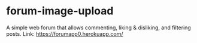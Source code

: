 # forum-image-upload

A simple web forum that allows commenting, liking & disliking, and filtering posts.
Link: https://forumapp0.herokuapp.com/

